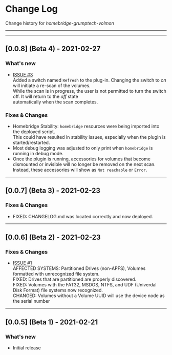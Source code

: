 # Change Log
Change history for _homebridge-grumptech-volmon_

---
---
## [0.0.8] (Beta 4) - 2021-02-27
### What's new
- [ISSUE #3](https://github.com/pricemi115/homebridge-grumptech-volmon/issues/3)<br/>
  Added a switch named `Refresh` to the plug-in. Changing the switch to _on_ will initiate a re-scan of the volumes.<br/>
  While the scan is in progress, the user is not permitted to turn the switch off. It will return to the _off_ state<br/>
  automatically when the scan completes.
### Fixes & Changes
- Homebridge Stability: `homebridge` resources were being imported into the deployed script.<br/>
  This could have resulted in stability issues, especially when the plugin is started/restarted.
- Most debug logging was adjusted to only print when `homebridge` is running in debug mode.
- Once the plugin is running, accessories for volumes that become dismounted or invisible will no longer be removed on the next scan.<br/>
  Instead, these accessories will show as `Not reachable` or `Error`.
---
## [0.0.7] (Beta 3) - 2021-02-23

### Fixes & Changes
- FIXED: CHANGELOG.md was located correctly and now deployed.

---
## [0.0.6] (Beta 2) - 2021-02-23

### Fixes & Changes
- [ISSUE #1](https://github.com/pricemi115/homebridge-grumptech-volmon/issues/1)<br/>
  AFFECTED SYSTEMS: Partitioned Drives (non-APFS), Volumes formatted with unrecognized file system.<br/>
  FIXED: Drives that are partitioned are properly discovered.<br/>
  FIXED: Volumes with the FAT32, MSDOS, NTFS, and UDF (Univerdal Disk Format) file systems now recognized.<br/>
  CHANGED: Volumes without a Volume UUID will use the device node as the serial number
---
## [0.0.5] (Beta 1) - 2021-02-21

### What's new
- Initial release

